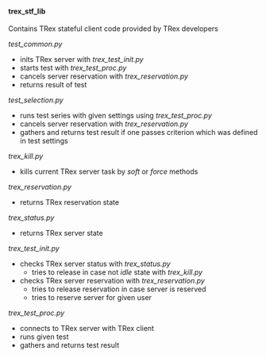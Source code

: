 #### trex_stf_lib
Contains TRex stateful client code provided by TRex developers

*test_common.py*

* inits TRex server with _trex_test_init.py_
* starts test with _trex_test_proc.py_
* cancels server reservation with _trex_reservation.py_
* returns result of test

*test_selection.py*

* runs test series with given settings using _trex_test_proc.py_
* cancels server reservation with _trex_reservation.py_
* gathers and returns test result if one passes criterion which was defined in test settings

*trex_kill.py*

* kills current TRex server task by _soft_ or _force_ methods

*trex_reservation.py*

* returns TRex reservation state

*trex_status.py*

* returns TRex server state

*trex_test_init.py*

* checks TRex server status with _trex_status.py_
    - tries to release in case not _idle_ state with _trex_kill.py_
* checks TRex server reservation with _trex_reservation.py_
    - tries to release reservation in case server is reserved
    - tries to reserve server for given user

*trex_test_proc.py*

* connects to TRex server with TRex client
* runs given test
* gathers and returns test result
